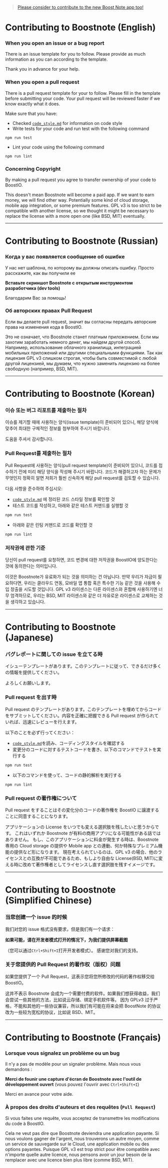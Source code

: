 > [Please consider to contribute to the new Boost Note app too!](https://github.com/BoostIO/BoostNote.next)

# Contributing to Boostnote (English)

### When you open an issue or a bug report

There is an issue template for you to follow. Please provide as much information as you can according to the template.

Thank you in advance for your help.

### When you open a pull request

There is a pull request template for your to follow. Please fill in the template before submitting your code. Your pull request will be reviewed faster if we know exactly what it does.

Make sure that you have:

- Checked [`code_style.md`](docs/code_style.md) for information on code style
- Write tests for your code and run test with the following command

```
npm run test
```

- Lint your code using the following command

```
npm run lint
```

### Concerning Copyright

By making a pull request you agree to transfer ownership of your code to BoostIO.

This doesn't mean Boostnote will become a paid app. If we want to earn money, we will find other way. Potentially some kind of cloud storage, mobile app integration, or some premium features.
GPL v3 is too strict to be compatible with another license, so we thought it might be necessary to replace the license with a more open one (like BSD, MIT) eventually.

---

# Contributing to Boostnote (Russian)

### Когда у вас появляется сообщение об ошибке

У нас нет шаблона, по которому вы должны описать ошибку. Просто расскажите, как вы получили ее

**Вставьте скриншот Boostnote с открытым инструментом разработчика (dev tools)**

Благодарим Вас за помощь!

### Об авторских правах Pull Request

Если вы делаете pull request, значит вы согласны передать авторские права на изменения кода в BoostIO.

Это не означает, что Boostnote станет платным приложением. Если мы захотим заработать немного денег, мы найдем другой способ. Например, использование облачного хранилища, интеграцией мобильных приложений или другими специальными функциями.
Так как лицензия GPL v3 слишком строгая, чтобы быть совместимой с любой другой лицензией, мы думаем, что нужно заменить лицензию на более свободную (например, BSD, MIT).

---

# Contributing to Boostnote (Korean)

### 이슈 또는 버그 리포트를 제출하는 절차

이슈를 제기할 때에 사용하는 양식(issue template)이 준비되어 있으니, 해당 양식에 맞추어 최대한 구체적인 정보를 첨부하여 주시기 바랍니다.

도움을 주셔서 감사합니다.

### Pull Request를 제출하는 절차

Pull Request에 사용하는 양식(pull request template)이 준비되어 있으니, 코드를 접수하기 전에 미리 해당 양식을 작성해 주시기 바랍니다. 코드가 해결하고자 하는 문제가 무엇인지 정확히 알면 저희가 훨씬 신속하게 해당 pull request를 검토할 수 있습니다.

다음 사항을 준수하여 주십시오:

- [`code_style.md`](docs/code_style.md) 에 정리된 코드 스타일 정보를 확인할 것
- 테스트 코드를 작성하고, 아래와 같은 테스트 커맨드를 실행할 것

```
npm run test
```

- 아래와 같은 린팅 커맨드로 코드를 확인할 것

```
npm run lint
```

### 저작권에 관한 기준

당신이 pull request를 요청하면, 코드 변경에 대한 저작권을 BoostIO에 양도한다는 것에 동의한다는 의미입니다.

이것은 Boostnote가 유료화가 되는 것을 의미하는 건 아닙니다. 만약 우리가 자금이 필요하다면, 우리는 클라우드 연동, 모바일 앱 통합 혹은 특수한 기능 같은 것을 사용해 수입 창출을 시도할 것입니다.
GPL v3 라이센스는 다른 라이센스와 혼합해 사용하기엔 너무 엄격하므로, 우리는 BSD, MIT 라이센스와 같은 더 자유로운 라이센스로 교체하는 것을 생각하고 있습니다.

---

# Contributing to Boostnote (Japanese)

### バグレポートに関しての issue を立てる時

イシューテンプレートがあります。このテンプレートに従って、できるだけ多くの情報を提供してください。

よろしくお願いします。

### Pull request を出す時

Pull request のテンプレートがあります。このテンプレートを埋めてからコードをサブミットしてください。内容を正確に把握できる Pull request が作られていれば、迅速にレビューを行えます。

以下のことを必ず行ってください：

- [`code_style.md`](docs/code_style.md)を読み、コーディングスタイルを確認する
- 変更分のコードに対するテストコードを書き、以下のコマンドでテストを実行する

```
npm run test
```

- 以下のコマンドを使って、コードの静的解析を実行する

```
npm run lint
```

### Pull request の著作権について

Pull request をすることはその変化分のコードの著作権を BoostIO に譲渡することに同意することになります。

アプリケーションの License をいつでも変える選択肢を残したいと思うからです。
これはいずれか Boostnote が有料の商用アプリになる可能性がある話ではありません。
もし、このアプリケーションに料金が発生する時は、Boostnote 専用の Cloud storage の提供や Mobile app との連動、何か特殊なプレミアム機能の提供など形になります。
現在考えられているのは、GPL v3 の場合、他のライセンスとの互換が不可能であるため、もしより自由な License(BSD, MIT)に変える時に改めて著作権者としてライセンスし直す選択肢を残すイメージです。

---

# Contributing to Boostnote (Simplified Chinese)

### 当您创建一个 issue 的时候

我们对您的 issue 格式没有要求，但是我们有一个请求：

**如果可能，请在开发者模式打开的情况下，为我们提供屏幕截图**

（您可以通过`Ctrl+Shift+I`打开开发者模式）。
感谢您对我们的支持。

### 关于您提供的 Pull Request 的著作权（版权）问题

如果您提供了一个 Pull Request，这表示您将您所修改的代码的著作权移交给 BoostIO。

这并不表示 Boostnote 会成为一个需要付费的软件。如果我们想获得收益，我们会尝试一些其他的方法，比如说云存储、绑定手机软件等。
因为 GPLv3 过于严格，不能和其他的一些协议兼容，所以我们有可能在将来会把 BoostNote 的协议改为一些较为宽松的协议，比如说 BSD、MIT。

---

# Contributing to Boostnote (Français)

### Lorsque vous signalez un problème ou un bug

Il n'y a pas de modèle pour un signaler problème. Mais nous vous demandons :

**Merci de founir une capture d'écran de Boostnote avec l'outil de développement ouvert**
(vous pouvez l'ouvrir avec `Ctrl+Shift+I`)

Merci en avance pour votre aide.

### À propos des droits d'auteurs et des requêtes (`Pull Request`)

Si vous faites une requête, vous acceptez de transmettre les modifications du code à BoostIO.

Cela ne veut pas dire que Boostnote deviendra une application payante. Si nous voulons gagner de l'argent, nous trouverons un autre moyen, comme un service de sauvegarde sur le Cloud, une application mobile ou des options payantes.
Puisque GPL v3 est trop strict pour être compatible avec n'importe quelle autre licence, nous pensons avoir un jour besoin de la remplacer avec une licence bien plus libre (comme BSD, MIT).
